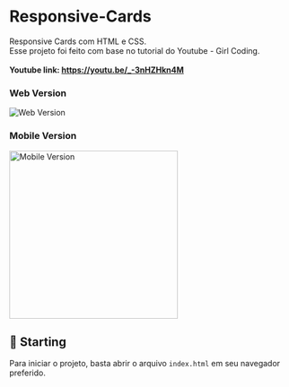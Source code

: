 # Responsive-Cards

Responsive Cards com HTML e CSS.<br />
Esse projeto foi feito com base no tutorial do Youtube - Girl Coding.<br /><br/>
**Youtube link: https://youtu.be/_-3nHZHkn4M**
### Web Version
<img src="https://i.imgur.com/nxf5JAi.png" alt="Web Version"/>

### Mobile Version
<img src="https://i.imgur.com/GfFl7Pt.png" alt="Mobile Version" width="300"/>

## 🚀 Starting

Para iniciar o projeto, basta abrir o arquivo `index.html` em seu navegador preferido. 
